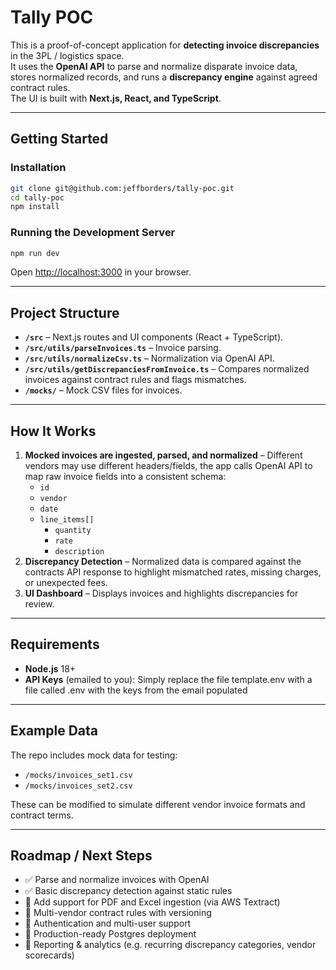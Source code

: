 # Tally POC

This is a proof-of-concept application for **detecting invoice discrepancies** in the 3PL / logistics space.  
It uses the **OpenAI API** to parse and normalize disparate invoice data, stores normalized records, and runs a **discrepancy engine** against agreed contract rules.  
The UI is built with **Next.js, React, and TypeScript**.

---

## Getting Started

### Installation
```bash
git clone git@github.com:jeffborders/tally-poc.git
cd tally-poc
npm install
```

### Running the Development Server
```bash
npm run dev
```

Open [http://localhost:3000](http://localhost:3000) in your browser.

---

## Project Structure

- **`/src`** – Next.js routes and UI components (React + TypeScript).
- **`/src/utils/parseInvoices.ts`** – Invoice parsing.
- **`/src/utils/normalizeCsv.ts`** – Normalization via OpenAI API.
- **`/src/utils/getDiscrepanciesFromInvoice.ts`** – Compares normalized invoices against contract rules and flags mismatches.
- **`/mocks/`** – Mock CSV files for invoices.

---

## How It Works

1. **Mocked invoices are ingested, parsed, and normalized** – Different vendors may use different headers/fields, the app calls OpenAI API to map raw invoice fields into a consistent schema:
   - `id`
   - `vendor`
   - `date`
   - `line_items[]`
      - `quantity`
      - `rate`
      - `description`
3. **Discrepancy Detection** – Normalized data is compared against the contracts API response to highlight mismatched rates, missing charges, or unexpected fees.
4. **UI Dashboard** – Displays invoices and highlights discrepancies for review.

---

## Requirements

- **Node.js** 18+
- **API Keys** (emailed to you):
Simply replace the file template.env with a file called .env with the keys from the email populated
---

## Example Data

The repo includes mock data for testing:

- `/mocks/invoices_set1.csv`  
- `/mocks/invoices_set2.csv`  

These can be modified to simulate different vendor invoice formats and contract terms.

---

## Roadmap / Next Steps

- ✅ Parse and normalize invoices with OpenAI  
- ✅ Basic discrepancy detection against static rules  
- 🔲 Add support for PDF and Excel ingestion (via AWS Textract)  
- 🔲 Multi-vendor contract rules with versioning 
- 🔲 Authentication and multi-user support  
- 🔲 Production-ready Postgres deployment  
- 🔲 Reporting & analytics (e.g. recurring discrepancy categories, vendor scorecards)